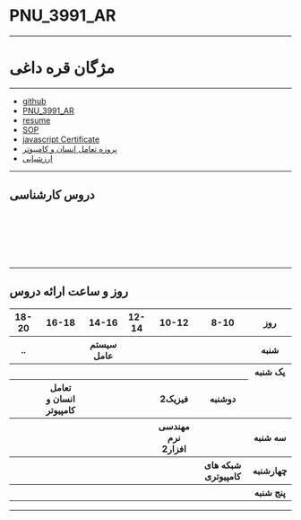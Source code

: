 # PNU_3991_AR
---------
# مژگان قره داغی

---

- [github](https://github.com/mojganqaredaqi)
- [PNU_3991_AR](https://github.com/mojganqaredaqi/PNU_3991_AR)
- [resume](https://github.com/mojganqaredaqi/mojgan.qaredagi)
- [SOP](https://mojganqaredaqi.github.io/SOP/)
- [javascript Certificate](http://github.com/mojganqaredaqi/PNU_3991_AR)
- [پروزه تعامل انسان و کامپیوتر](wps.html)
- [ارزشیابی](PNU_3991_AR/ارزشیابی.pdf)
------------------


## دروس کارشناسی
<br>

<br>

<br>

<br>

<br>



--------------

## روز و ساعت ارائه دروس

<table style="width:100%"> 
  <tr>
    <th>18-20</th>
    <th>16-18</th>
    <th>14-16</th>
    <th>12-14</th>
    <th>10-12</th>
    <th>8-10</th>
    <th>روز</th>
  </tr>
  <tr>
    <th>
      ..
    </th> 
    <th></th>
    <th>سیستم عامل</th> 
    <th></th>  
    <th></th>  
    <th></th> 
    <th>شنبه</th> 
  </tr>
  <tr> 
    <th></th>  
    <th></th> 
    <th></th>  
    <th></th>  
    <th></th>  
    <th></th>  
    <th>یک شنبه</th> 
  </tr> 
  <tr>   
    <th></th>   
    <th>تعامل انسان و کامپیوتر</th>   
    <th></th>   
    <th></th>   
    <th>فیزیک2</t  
    <th></th>   
    <th>دوشنبه</th>
   </tr>  
   <tr>  
  <th></th>   
  <th></th>  
  <th></th>  
  <th></th>  
  <th>مهندسی نرم افزار2</th>   
  <th></th>  
  <th>سه شنبه</th> 
</tr> 
<tr>  
  <th></th> 
  <th></th> 
  <th></th> 
  <th></th> 
  <th></th> 
  <th>شبکه های کامپیوتری</th>  
  <th>چهارشنبه</th> 
</tr>  
<tr>  
  <th></th>  
  <th></th>  
  <th></th>  
  <th></th>  
  <th></th>  
  <th></th>  
  <th>پنج شنبه</th> 
 </tr>
</table>

--------------

